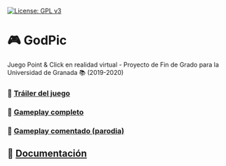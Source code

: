 [![License: GPL v3](https://img.shields.io/badge/License-GPLv3-blue.svg)](https://www.gnu.org/licenses/gpl-3.0)

# :video_game:  GodPic
Juego Point &amp; Click en realidad virtual - Proyecto de Fin de Grado para la Universidad de Granada :books: (2019-2020)

### :movie_camera: [Tráiler del juego](https://youtu.be/dDoTUGG7xKg)
### :movie_camera: [Gameplay completo](https://youtu.be/TFguJMnXS4o)
### :movie_camera: [Gameplay comentado (parodia)](https://youtu.be/utbNkXE8JM0)

## :page_with_curl: [Documentación](https://github.com/OMGitsXupi/GodPic/blob/master/Memoria%20TFG.pdf)
